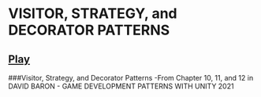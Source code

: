 # VISITOR, STRATEGY, and DECORATOR PATTERNS
[Play](https://example.com/image.jpg)
------------------------------------------------------------
 ###Visitor, Strategy, and Decorator Patterns
 -From Chapter 10, 11, and 12 in DAVID BARON - GAME DEVELOPMENT PATTERNS WITH UNITY 2021
